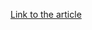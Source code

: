 [Link to the article](https://www.akamai.com/blog/security-research/msrpc-lsm-cve-disturbing-hosts-rest)
